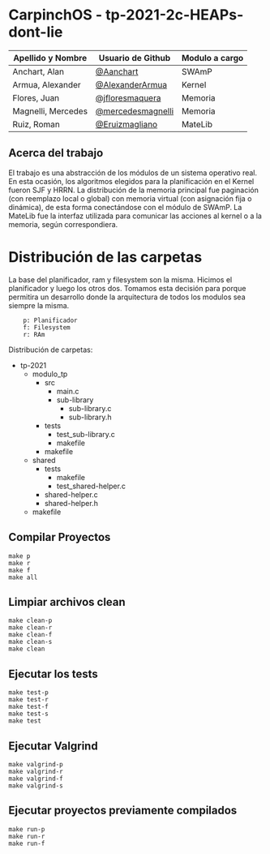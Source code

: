 # CarpinchOS -  tp-2021-2c-HEAPs-dont-lie

| Apellido y Nombre | Usuario de Github | Modulo a cargo | 
|-------------------|------------------------------| -----------------------------| 
| Anchart, Alan  | [@Aanchart](https://github.com/Aanchart) | SWAmP |
| Armua, Alexander  | [@AlexanderArmua](https://github.com/AlexanderArmua) | Kernel |
| Flores, Juan  | [@jfloresmaquera](https://github.com/jfloresmaquera) | Memoria |
| Magnelli, Mercedes  | [@mercedesmagnelli](https://github.com/mercedesmagnelli) | Memoria | 
| Ruiz, Roman  | [@Eruizmagliano](https://github.com/Eruizmagliano) | MateLib | 

## Acerca del trabajo

El trabajo es una abstracción de los módulos de un sistema operativo real. En esta ocasión, los algoritmos elegidos para la planificación en el Kernel fueron SJF y HRRN. La distribución de la memoria principal fue paginación (con reemplazo local o global) con memoria virtual (con asignación fija o dinámica), de esta forma conectándose con el módulo de SWAmP. La MateLib fue la interfaz utilizada para comunicar las acciones al kernel o a la memoria, según correspondiera.


# Distribución de las carpetas

La base del planificador, ram y filesystem son la misma. Hicimos el planificador y luego los otros dos.
Tomamos esta decisión para porque permitira un desarrollo donde la arquitectura de todos los modulos sea siempre la misma.

```
	p: Planificador
	f: Filesystem
	r: RAm
```

Distribución de carpetas:
- tp-2021
	- modulo_tp
		- src
			- main.c
			- sub-library
				- sub-library.c
				- sub-library.h
		- tests
			- test_sub-library.c
			- makefile
		- makefile
	- shared
		- tests
			- makefile
			- test_shared-helper.c
		- shared-helper.c
		- shared-helper.h
	- makefile

## Compilar Proyectos
```shell
make p
make r
make f
make all
```

## Limpiar archivos clean
```shell
make clean-p
make clean-r
make clean-f
make clean-s
make clean
```

## Ejecutar los tests
```shell
make test-p
make test-r
make test-f
make test-s
make test
```

## Ejecutar Valgrind
```shell
make valgrind-p
make valgrind-r
make valgrind-f
make valgrind-s
```

## Ejecutar proyectos previamente compilados
```shell
make run-p
make run-r
make run-f
```
